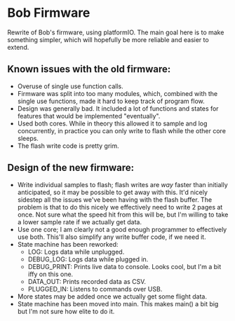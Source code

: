 # Bob Firmware
Rewrite of Bob's firmware, using platformIO. The main goal here is to make something simpler, which will hopefully be more reliable and easier to extend.

## Known issues with the old firmware:
 - Overuse of single use function calls.
 - Firmware was split into too many modules, which, combined with the single use functions, made it hard to keep track of program flow.
 - Design was generally bad. It included a lot of functions and states for features that would be implemented "eventually".
 - Used both cores. While in theory this allowed it to sample and log concurrently, in practice you can only write to flash while the other core sleeps.
 - The flash write code is pretty grim.

## Design of the new firmware:
 - Write individual samples to flash; flash writes are *way* faster than initially anticipated, so it may be possible to get away with this. It'd nicely sidestep all the issues we've been having with the flash buffer. The problem is that to do this nicely we effectively need to write 2 pages at once. Not sure what the speed hit from this will be, but I'm willing to take a lower sample rate if we actually get data.
 - Use one core; I am clearly not a good enough programmer to effectively use both. This'll also simplify any write buffer code, if we need it.
 - State machine has been reworked:
   - LOG: Logs data while unplugged.
   - DEBUG_LOG: Logs data while plugged in.
   - DEBUG_PRINT: Prints live data to console. Looks cool, but I'm a bit iffy on this one.
   - DATA_OUT: Prints recorded data as CSV.
   - PLUGGED_IN: Listens to commands over USB.
 - More states may be added once we actually get some flight data.
 - State machine has been moved into main. This makes main() a bit big but I'm not sure how elite to do it.
